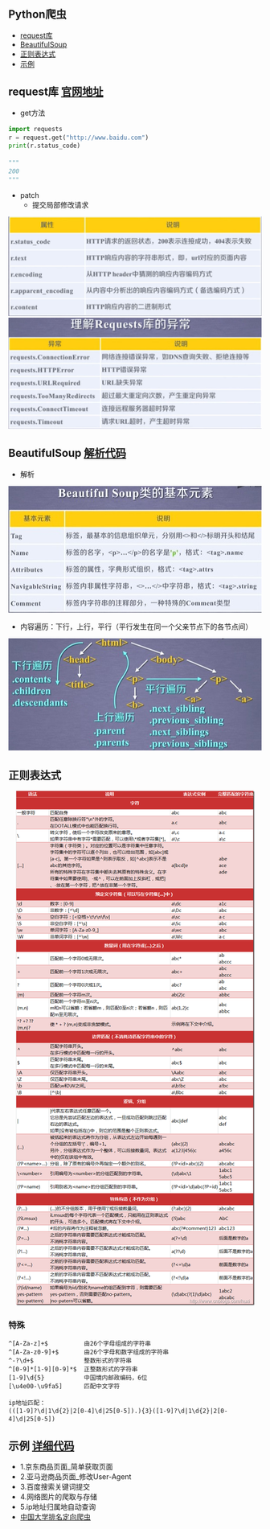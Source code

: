 ## Python爬虫

* [request库](#request库)
* [BeautifulSoup](#BeautifulSoup)
* [正则表达式](#正则表达式)
* [示例](#示例)

<span id="request库"></span>
## request库  [官网地址](http://cn.python-requests.org/zh_CN/latest/)
* get方法
```py
import requests
r = request.get("http://www.baidu.com")
print(r.status_code)

"""
200
"""
```
* patch
  * 提交局部修改请求
  
<div align=center><img src="https://github.com/FangChao1086/Coding_language/blob/master/依赖文件/Response对象.JPG"></div>

<div align=center><img src="https://github.com/FangChao1086/Coding_language/blob/master/依赖文件/Requests库的异常.JPG"></div>

<span id="BeautifulSoup"></span>
## BeautifulSoup  [解析代码](https://github.com/FangChao1086/coding_language/tree/master/python/爬虫/BeautifulSoup的解析.py)
* 解析  
<div align=center><img src="https://github.com/FangChao1086/Coding_language/blob/master/依赖文件/BeautifulSoup.jpg"></div>  

* 内容遍历：下行，上行，平行（平行发生在同一个父亲节点下的各节点间）
<div align=center><img src="https://github.com/FangChao1086/Coding_language/blob/master/依赖文件/标签树的遍历.jpg"></div>  

<span id="正则表达式"></span>
## 正则表达式
<div align=center><img src="https://github.com/FangChao1086/Coding_language/blob/master/依赖文件/正则表达式.png"></div>  

### 特殊
```
^[A-Za-z]+$          由26个字母组成的字符串
^[A-Za-z0-9]+$       由26个字母和数字组成的字符串
^-?\d+$              整数形式的字符串
^[0-9]*[1-9][0-9]*$  正整数形式的字符串
[1-9]\d{5}           中国境内邮政编码，6位
[\u4e00-\u9fa5]      匹配中文字符

ip地址匹配：
(([1-9]?\d|1\d{2}|2[0-4]\d|25[0-5]).){3}([1-9]?\d|1\d{2}|2[0-4]\d|25[0-5])
```

<span id="示例"></span>
## 示例 [详细代码](https://github.com/FangChao1086/coding_language/tree/master/python/爬虫/示例)
* 1.京东商品页面_简单获取页面
* 2.亚马逊商品页面_修改User-Agent
* 3.百度搜索关键词提交
* 4.网络图片的爬取与存储
* 5.ip地址归属地自动查询
* [中国大学排名定向爬虫](https://github.com/FangChao1086/coding_language/tree/master/python/爬虫/示例/中国大学排名定向爬虫.py)
